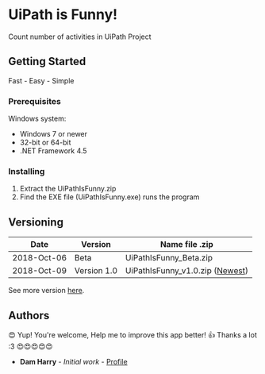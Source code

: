 # UiPath is Funny!

Count number of activities in UiPath Project

## Getting Started

Fast - Easy - Simple

### Prerequisites

Windows system:
* Windows 7 or newer
* 32-bit or 64-bit
* .NET Framework 4.5

### Installing

1. Extract the UiPathIsFunny.zip
2. Find the EXE file (UiPathIsFunny.exe) runs the program

## Versioning

Date  | Version  | Name file .zip
------------- | -------------  | -------------
2018-Oct-06  | Beta   | UiPathIsFunny_Beta.zip
2018-Oct-09  | Version 1.0   | UiPathIsFunny_v1.0.zip ([Newest](https://github.com/dtvthethe/UiPathIsFunny/releases/tag/v1.0))

See more version [here](https://github.com/dtvthethe/UiPathIsFunny/releases).

## Authors

:heart_eyes: Yup! You're welcome, Help me to improve this app better! :+1: Thanks a lot :3 :heart_eyes::heart_eyes::heart_eyes::heart_eyes::heart_eyes:
* **Dam Harry** - *Initial work* - [Profile](https://github.com/dtvthethe)

